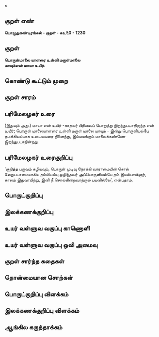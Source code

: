 உ

## குறள் எண் 

**பொழுதுகண்டிரங்கல் - குறள் - கஉ௩0 - 1230**

## குறள் 

**பொருள்மாலை யாளரை உள்ளி மருள்மாலை  
மாயும்என் மாயா உயிர்.** 

## கொண்டு கூட்டும் முறை


## குறள் சாரம் 


## பரிமேலழகர் உரை

(இதுவும் அது.) மாயா என் உயிர் -காதலர் பிரிவைப் பொறுத்து இறந்துபடாதிருந்த என் உயிர்; பொருள் மாலையாளரை உள்ளி மருள் மாலை மாயும் - இன்று பொருளியல்பே தமக்கியல்பாக உடையவரை நினைந்து, இம்மயங்கும் மாலைக்கண்ணே இறந்துபடாநின்றது.

## பரிமேலழகர் உரைகுறிப்பு   

'குறித்த பருவம் கழியவும், பொருள் முடிவு நோக்கி வாராமையின் சொல் வேறுபடாமையாகிய தம்மியல்பு ஒழிந்தவர் அப்பொருளியல்பே தம் இயல்பாயினார், காலம் இதுவாயிற்று, இனி நீ சொல்கின்றவாற்றால் பயனில்லை', என்பதாம்.

## பொருட்குறிப்பு 


## இலக்கணக்குறிப்பு  


## உயர் வள்ளுவ வகுப்பு காணொளி


## உயர் வள்ளுவ வகுப்பு ஒலி அமைவு 

 
## குறள் சார்ந்த கதைகள் 


## தொன்மையான சொற்கள்


## பொருட்குறிப்பு விளக்கம்


## இலக்கணக்குறிப்பு விளக்கம்


## ஆங்கில கருத்தாக்கம் 


